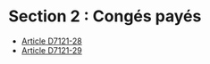 # Section 2 : Congés payés

* [Article D7121-28](./LEGIARTI000018521857.md)
* [Article D7121-29](./LEGIARTI000018521855.md)
